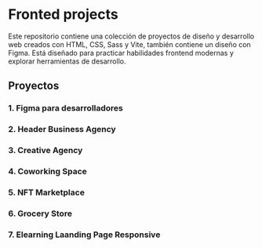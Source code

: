 # Fronted projects

Este repositorio contiene una colección de proyectos de diseño y desarrollo web creados con HTML, CSS, Sass y Vite, también contiene un diseño con Figma. Está diseñado para practicar habilidades frontend modernas y explorar herramientas de desarrollo.

## Proyectos

### 1. Figma para desarrolladores
### 2. Header Business Agency
### 3. Creative Agency
### 4. Coworking Space
### 5. NFT Marketplace
### 6. Grocery Store
### 7. Elearning Laanding Page Responsive
